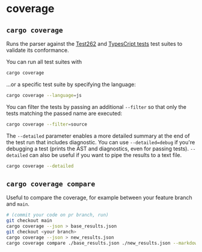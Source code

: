 # coverage


## `cargo coverage`
Runs the parser against the [Test262](https://github.com/tc39/test262) and [TypesCript tests](https://github.com/microsoft/TypeScript/tree/main/tests)
test suites to validate its conformance.

You can run all test suites with

```bash
cargo coverage
```

...or a specific test suite by specifying the language:

```bash
cargo coverage --language=js
```

You can filter the tests by passing an additional `--filter` so that only the tests matching the passed name are executed:

```bash
cargo coverage --filter=source
```

The `--detailed` parameter enables a more detailed summary at the end of the test run that includes diagnostic.
You can use `--detailed=debug` if you're debugging a test (prints the AST and diagnostics, even for passing tests). `--detailed` can also be useful if you want to pipe the results to a text file.


```bash
cargo coverage --detailed
```


## `cargo coverage compare`

Useful to compare the coverage, for example between your feature branch and `main`.

```bash
# (commit your code on pr branch, run)
git checkout main
cargo coverage --json > base_results.json
git checkout <your branch>
cargo coverage --json > new_results.json
cargo coverage compare ./base_results.json ./new_results.json --markdown
```
